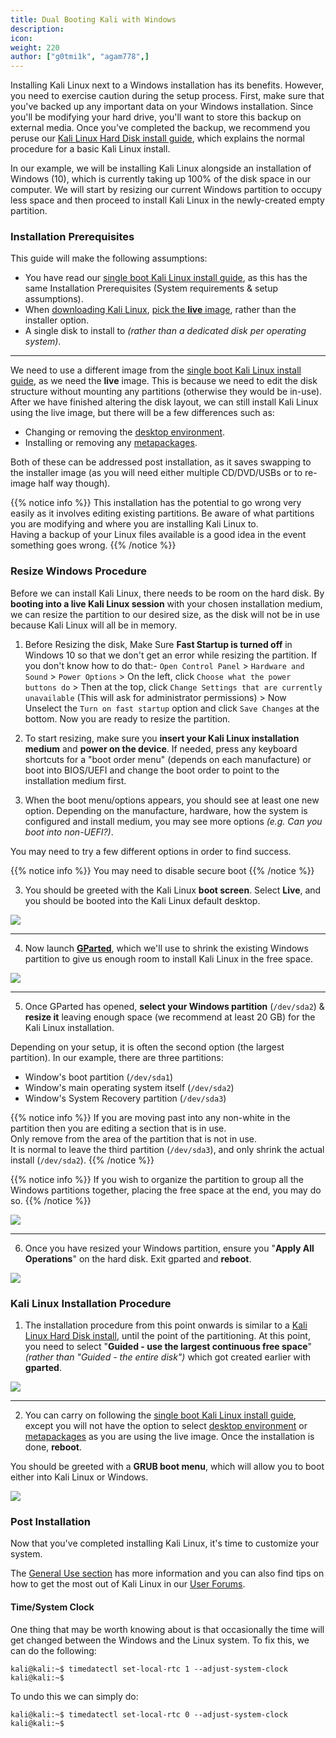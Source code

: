 ```yaml
---
title: Dual Booting Kali with Windows
description:
icon:
weight: 220
author: ["g0tmi1k", "agam778",]
---
```


Installing Kali Linux next to a Windows installation has its benefits. However, you need to exercise caution during the setup process. First, make sure that you've backed up any important data on your Windows installation. Since you'll be modifying your hard drive, you'll want to store this backup on external media. Once you've completed the backup, we recommend you peruse our [Kali Linux Hard Disk install guide](/docs/installation/hard-disk-install/), which explains the normal procedure for a basic Kali Linux install.

In our example, we will be installing Kali Linux alongside an installation of Windows (10), which is currently taking up 100% of the disk space in our computer. We will start by resizing our current Windows partition to occupy less space and then proceed to install Kali Linux in the newly-created empty partition.

### Installation Prerequisites

This guide will make the following assumptions:

- You have read our [single boot Kali Linux install guide](/docs/installation/hard-disk-install/), as this has the same Installation Prerequisites (System requirements & setup assumptions).
- When [downloading Kali Linux](/docs/introduction/download-official-kali-linux-images/), [pick the **live** image](/docs/introduction/what-image-to-download/#which-image-to-choose), rather than the installer option.
- A single disk to install to _(rather than a dedicated disk per operating system)_.

- - -

We need to use a different image from the [single boot Kali Linux install guide](/docs/installation/hard-disk-install/), as we need the **live** image. This is because we need to edit the disk structure without mounting any partitions (otherwise they would be in-use). After we have finished altering the disk layout, we can still install Kali Linux using the live image, but there will be a few differences such as:

- Changing or removing the [desktop environment](/docs/general-use/switching-desktop-environments/).
- Installing or removing any [metapackages](/docs/general-use/metapackages/).

Both of these can be addressed post installation, as it saves swapping to the installer image (as you will need either multiple CD/DVD/USBs or to re-image half way though).

{{% notice info %}}
This installation has the potential to go wrong very easily as it involves editing existing partitions. Be aware of what partitions you are modifying and where you are installing Kali Linux to.<br />
Having a backup of your Linux files available is a good idea in the event something goes wrong.
{{% /notice %}}

### Resize Windows Procedure

Before we can install Kali Linux, there needs to be room on the hard disk. By **booting into a live Kali Linux session** with your chosen installation medium, we can resize the partition to our desired size, as the disk will not be in use because Kali Linux will all be in memory.

1. Before Resizing the disk, Make Sure **Fast Startup is turned off** in Windows 10 so that we don't get an error while resizing the partition. If you don't know how to do that:- `Open Control Panel` > `Hardware and Sound` > `Power Options` > On the left, click `Choose what the power buttons do` > Then at the top, click `Change Settings that are currently unavailable` (This will ask for administrator permissions) > Now Unselect the `Turn on fast startup` option and click `Save Changes` at the bottom. Now you are ready to resize the partition.

2. To start resizing, make sure you **insert your Kali Linux installation medium** and **power on the device**. If needed, press any keyboard shortcuts for a "boot order menu" (depends on each manufacture) or boot into BIOS/UEFI and change the boot order to point to the installation medium first.

3. When the boot menu/options appears, you should see at least one new option. Depending on the manufacture, hardware, how the system is configured and install medium, you may see more options _(e.g. Can you boot into non-UEFI?)_.

You may need to try a few different options in order to find success.

{{% notice info %}}
You may need to disable secure boot
{{% /notice %}}

3. You should be greeted with the Kali Linux **boot screen**. Select **Live**, and you should be booted into the Kali Linux default desktop.

![](boot-live.png)

- - -

4. Now launch **[GParted](https://packages.debian.org/testing/gparted)**, which we'll use to shrink the existing Windows partition to give us enough room to install Kali Linux in the free space.

![](gparted-1.png)

- - -

5. Once GParted has opened, **select your Windows partition** (`/dev/sda2`) & **resize it** leaving enough space (we recommend at least 20 GB) for the Kali Linux installation.

Depending on your setup, it is often the second option (the largest partition). In our example, there are three partitions:

- Window's boot partition (`/dev/sda1`)
- Window's main operating system itself (`/dev/sda2`)
- Window's System Recovery partition (`/dev/sda3`)

{{% notice info %}}
If you are moving past into any non-white in the partition then you are editing a section that is in use.<br />
Only remove from the area of the partition that is not in use.<br />
It is normal to leave the third partition (`/dev/sda3`), and only shrink the actual install (`/dev/sda2`).
{{% /notice %}}

{{% notice info %}}
If you wish to organize the partition to group all the Windows partitions together, placing the free space at the end, you may do so.
{{% /notice %}}

![](gparted-2-windows.png)

- - -

6. Once you have resized your Windows partition, ensure you "**Apply All Operations**" on the hard disk. Exit gparted and **reboot**.

![](gparted-3-windows.png)

### Kali Linux Installation Procedure

1. The installation procedure from this point onwards is similar to a [Kali Linux Hard Disk install](/docs/installation/hard-disk-install/), until the point of the partitioning.
At this point, you need to select "**Guided - use the largest continuous free space**" _(rather than "Guided - the entire disk")_ which got created earlier with **gparted**.

![](setup-partition-1-continuous.png)

- - -

2. You can carry on following the [single boot Kali Linux install guide](/docs/installation/hard-disk-install/), except you will not have the option to select [desktop environment](/docs/general-use/switching-desktop-environments/) or [metapackages](/docs/general-use/metapackages/) as you are using the live image. Once the installation is done, **reboot**.

You should be greeted with a **GRUB boot menu**, which will allow you to boot either into Kali Linux or Windows.

![](boot-windows.png)

### Post Installation

Now that you've completed installing Kali Linux, it's time to customize your system.

The [General Use section](/docs/general-use/) has more information and you can also find tips on how to get the most out of Kali Linux in our [User Forums](https://forums.kali.org/).

#### Time/System Clock

One thing that may be worth knowing about is that occasionally the time will get changed between the Windows and the Linux system. To fix this, we can do the following:

```console
kali@kali:~$ timedatectl set-local-rtc 1 --adjust-system-clock
kali@kali:~$
```

To undo this we can simply do:

```console
kali@kali:~$ timedatectl set-local-rtc 0 --adjust-system-clock
kali@kali:~$
```
